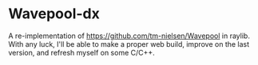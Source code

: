 # Wavepool-dx

A re-implementation of https://github.com/tm-nielsen/Wavepool in raylib. With any luck, I'll be able to make a proper web build, improve on the last version, and refresh myself on some C/C++.